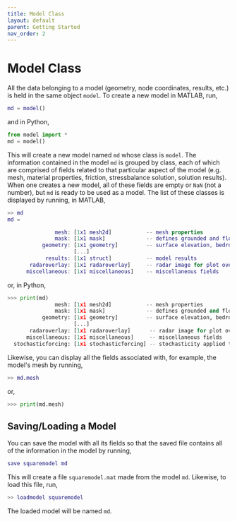 ```yaml
---
title: Model Class
layout: default
parent: Getting Started
nav_order: 2
---
```


# Model Class
All the data belonging to a model (geometry, node coordinates, results, etc.) is held in the same object `model`. To create a new model in MATLAB, run,
```m
md = model()
```
and in Python,
```py
from model import *
md = model()
```
This will create a new model named `md` whose class is `model`. The information contained in the model `md` is grouped by class, each of which are comprised of fields related to that particular aspect of the model (e.g. mesh, material properties, friction, stressbalance solution, solution results). When one creates a new model, all of these fields are empty or `NaN` (not a number), but `md` is ready to be used as a model. The list of these classes is displayed by running, in MATLAB,

```m
>> md
md = 

               mesh: [1x1 mesh2d]           -- mesh properties
               mask: [1x1 mask]             -- defines grounded and floating elements
           geometry: [1x1 geometry]         -- surface elevation, bedrock topography, ice thickness,...
                     [...]
            results: [1x1 struct]           -- model results
       radaroverlay: [1x1 radaroverlay]     -- radar image for plot overlay
      miscellaneous: [1x1 miscellaneous]    -- miscellaneous fields
```
or, in Python,
```py
>>> print(md)
               mesh: [1x1 mesh2d]           -- mesh properties
               mask: [1x1 mask]             -- defines grounded and floating elements
           geometry: [1x1 geometry]         -- surface elevation, bedrock topography, ice thickness,...
                     [...]
       radaroverlay: [1x1 radaroverlay]      -- radar image for plot overlay
      miscellaneous: [1x1 miscellaneous]     -- miscellaneous fields
  stochasticforcing: [1x1 stochasticforcing] -- stochasticity applied to model forcings
```

Likewise, you can display all the fields associated with, for example, the model's mesh by running,
```m
>> md.mesh
````
or,
```py
>>> print(md.mesh)
```

## Saving/Loading a Model
You can save the model with all its fields so that the saved file contains all of the information in the model by running,
```m
save squaremodel md
```
This will create a file `squaremodel.mat` made from the model `md`. Likewise, to load this file, run,
```m
>> loadmodel squaremodel
```
The loaded model will be named `md`.
